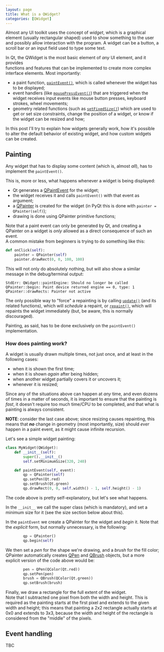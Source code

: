 ```yaml
---
layout: page
title: What is a QWidget?
categories: [QWidget]
---
```


Almost any UI toolkit uses the concept of *widget*, which is a graphical element 
(usually rectangular shaped) used to show something to the user and possibly allow
interaction with the program. A widget can be a button, a scroll bar or an input
field used to type some text.

In Qt, the QWidget is the most basic element of *any* UI element, and it provides  
functions and features that can be implemented to create more complex interface 
elements. Most importantly:

- a paint function, [`paintEvent()`](https://doc.qt.io/qt-5/qwidget.html#paintEvent), 
which is called whenever the widget has to be displayed;
- event handlers (like [`mousePressEvent()`](https://doc.qt.io/qt-5/qwidget.html#mousePressEvent))
that are triggered when the widget receives input events like mouse button presses, 
keyboard strokes, wheel movements;
- geometry related functions (such as [`setFixedSize()`](https://doc.qt.io/qt-5/qwidget.html#setFixedSize))
which are used to get or set size constraints, change the position of a widget, or 
know if the widget can be resized and how;

In this post I'll try to explain how widgets generally work, how it's possible to
alter the default behavior of existing widget, and how custom widgets can be created.

<!--more-->

## Painting

Any widget that has to display some content (which is, almost *all*), has to implement
the `paintEvent()`.

This is, more or less, what happens whenever a widget is being displayed:

  - Qt generates a [QPaintEvent](https://doc.qt.io/qt-5/qpaintevent.html) for the widget;
  - the widget receives it and calls `paintEvent()` with that event as argument;
  - a [QPainter](https://doc.qt.io/qt-5/qpainter.html) is created for the widget (in PyQt
  this is done with `painter = QPainter(self)`);
  - drawing is done using QPainter primitive functions;

Note that a paint event can only be generated by Qt, and creating a QPainter on a widget
is *only* allowed as a direct consequence of such an event.  
A common mistake from beginners is trying to do something like this:

```python
def onClick(self):
    painter = QPainter(self)
    painter.drawRect(0, 0, 100, 100)
```

This will not only do absolutely nothing, but will also show a similar message in the
debug/terminal output:

```
StdErr: QWidget::paintEngine: Should no longer be called
QPainter::begin: Paint device returned engine == 0, type: 1
QPainter::drawRects: Painter not active
```

The only possible way to "force" a repainting is by calling 
[`update()`](https://doc.qt.io/qt-5/qwidget.html#update) (and its related functions), 
which will *schedule* a repaint, or [`repaint()`](https://doc.qt.io/qt-5/qwidget.html#repaint),
which will repaints the widget immediately (but, be aware, this is normally discouraged).

Painting, as said, has to be done exclusively on the `paintEvent()` implementation.

### How does painting work?

A widget is usually drawn multiple times, not just once, and at least in the following cases:

  - when it is shown the first time;
  - when it is shown *again* after being hidden;
  - when another widget partially covers it or uncovers it;
  - whenever it is resized;

Since any of the situations above can happen at *any* time, and even dozens of times in a
matter of seconds, it is important to ensure that the painting is *fast*, it doesn't require
too much time/CPU to be completed, and that what is painting is always consistent.

**NOTE**: consider the last case above; since resizing causes repainting, this means that 
***no*** change in geometry (most importantly, size) should *ever* happen in a paint
event, as it might cause infinite recursion.

Let's see a simple widget painting:

```python
class MyWidget(QWidget):
    def __init__(self):
        super().__init__()
        self.setMinimumSize(320, 240)

    def paintEvent(self, event):
        qp = QPainter(self)
        qp.setPen(Qt.red)
        qp.setBrush(Qt.green)
        qp.drawRect(0, 0, self.width() - 1, self.height() - 1)
```

The code above is pretty self-explanatory, but let's see what happens.

In the `__init__` we call the super class (which is mandatory), and set a 
minimum size for it (see the size section below about this).

In the `paintEvent` we create a QPainter for the widget and *begin* it. Note that 
the *explicit* form, but normally unnecessary, is the following:

```python
        qp = QPainter()
        qp.begin(self)
```

We then set a *pen* for the shape we're drawing, and a *brush* for the fill color;
QPainter automatically creates [QPen](https://doc.qt.io/qt-5/qpen.html) and 
[QBrush](https://doc.qt.io/qt-5/qbrush.html) objects, but a more explicit version
of the code above would be:

```python
        pen = QPen(QColor(Qt.red))
        qp.setPen(pen)
        brush = QBrush(QColor(Qt.green))
        qp.setBrush(brush)
```

Finally, we draw a rectangle for the full extent of the widget.  
Note that I subtracted one pixel from both the width and height. This is required as
the painting starts at the first pixel and extends to the given width and height;
this means that painting a 2x2 rectangle actually starts at 0x0 and extends to 3x3,
because the width and height of the rectangle is considered from the "middle" of the
pixels.

## Event handling


TBC

